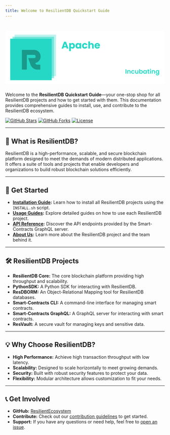 ```yaml
---
title: Welcome to ResilientDB Quickstart Guide
---
```


# ![ResilientDB Logo](images/logo.svg)

Welcome to the **ResilientDB Quickstart Guide**—your one-stop shop for all ResilientDB projects and how to get started with them. This documentation provides comprehensive guides to install, use, and contribute to the ResilientDB ecosystem.

[![GitHub Stars](https://img.shields.io/github/stars/apache/incubator-resilientdb?style=social)](https://github.com/apache/incubator-resilientdb)
[![GitHub Forks](https://img.shields.io/github/forks/apache/incubator-resilientdb?style=social)](/https://github.com/apache/incubator-resilientdb/fork)
[![License](https://img.shields.io/github/license/apache/incubator-resilientdb)](LICENSE)

---

## 🚀 **What is ResilientDB?**

ResilientDB is a high-performance, scalable, and secure blockchain platform designed to meet the demands of modern distributed applications. It offers a suite of tools and projects that enable developers and organizations to build robust blockchain solutions efficiently.

---

## 📖 **Get Started**

- **[Installation Guide](installation/index.md):** Learn how to install all ResilientDB projects using the `INSTALL.sh` script.
- **[Usage Guides](usage/index.md):** Explore detailed guides on how to use each ResilientDB project.
- **[API Reference](api.md):** Discover the API endpoints provided by the Smart-Contracts GraphQL server.
- **[About Us](about/index.md):** Learn more about the ResilientDB project and the team behind it.

---

## 🛠 **ResilientDB Projects**

- **ResilientDB Core:** The core blockchain platform providing high throughput and scalability.
- **PythonSDK:** A Python SDK for interacting with ResilientDB.
- **ResDBORM:** An Object-Relational Mapping tool for ResilientDB databases.
- **Smart-Contracts CLI:** A command-line interface for managing smart contracts.
- **Smart-Contracts GraphQL:** A GraphQL server for interacting with smart contracts.
- **ResVault:** A secure vault for managing keys and sensitive data.

---

## 💡 **Why Choose ResilientDB?**

- **High Performance:** Achieve high transaction throughput with low latency.
- **Scalability:** Designed to scale horizontally to meet growing demands.
- **Security:** Built with robust security features to protect your data.
- **Flexibility:** Modular architecture allows customization to fit your needs.

---

## 📞 **Get Involved**

- **GitHub:** [ResilientEcosystem](https://github.com/ResilientEcosystem)
- **Contribute:** Check out our [contribution guidelines](CONTRIBUTING.md) to get started.
- **Support:** If you have any questions or need help, feel free to [open an issue](https://github.com/ResilientEcosystem/resilientdb-quickstart/issues).

